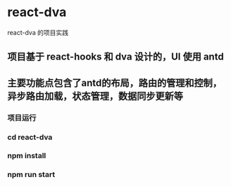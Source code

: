 # react-dva
react-dva 的项目实践

## 项目基于 react-hooks 和 dva 设计的，UI 使用 antd

## 主要功能点包含了antd的布局，路由的管理和控制，异步路由加载，状态管理，数据同步更新等

### 项目运行

### cd react-dva

### npm install 

### npm run start
